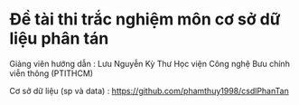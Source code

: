 # Đề tài thi trắc nghiệm môn cơ sở dữ liệu phân tán

Giảng viên hướng dẫn : Lưu Nguyễn Kỳ Thư
Học viện Công nghệ Bưu chính viễn thông (PTITHCM)

Cơ sở dữ liệu (sp và data) : https://github.com/phamthuy1998/csdlPhanTan
